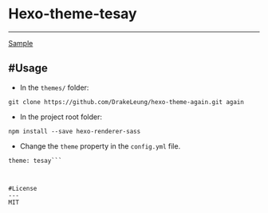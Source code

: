 # Hexo-theme-tesay
---
[Sample](ianpeverell.github.io)

#Usage
---
* In the ```themes/``` folder:

```git clone https://github.com/DrakeLeung/hexo-theme-again.git again```

* In the project root folder:

```npm install --save hexo-renderer-sass```

* Change the ```theme``` property in the ```config.yml``` file.

```# theme: landscape
theme: tesay```



#License
---
MIT
